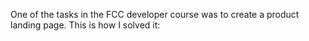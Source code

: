 One of the tasks in the FCC developer course was to create a product landing page. This is how I solved it:
